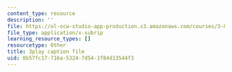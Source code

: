 ```yaml
---
content_type: resource
description: ''
file: https://ol-ocw-studio-app-production.s3.amazonaws.com/courses/3-091sc-introduction-to-solid-state-chemistry-fall-2010/8b57fc17716a53247d541f84d13544f3_FwIKZIWJfg8.srt
file_type: application/x-subrip
learning_resource_types: []
resourcetype: Other
title: 3play caption file
uid: 8b57fc17-716a-5324-7d54-1f84d13544f3
---
```

